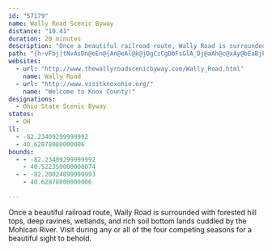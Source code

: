```yaml
---
id: "57179"
name: Wally Road Scenic Byway
distance: "10.41"
duration: 20 minutes
description: "Once a beautiful railroad route, Wally Road is surrounded with forested hill tops, deep ravines, wetlands, and rich soil bottom lands cuddled by the Mohican River. Visit during any or all of the four competing seasons for a beautiful sight to behold."
path: "{h~vFbj|tNvAsDn@eEn@{An@eAl@k@jDgCzCgDbFsGlA_Dj@aAh@c@xAy@bEaBjFmBdCSx`A_@rB_@nCgAx@QzP_ArD]r@MfAg@hCmBpN}QfBwBp@YfCYbBw@b@BdA^^?TKvAgBvEEt@_@l@aA^qANmBEqBJy@~DsJ|BiEf@q@hD?pFvAxANrFClEZ~@?fBy@zC{Bb@QvAe@bEkB~Bo@|@MdAClA_@bBmA~Ay@|Bm@tBeB`D_AZ?|C\\xA\\|An@x@Lz`@W~@X|A|Ad@RbULzJDXR~@|Ab@XvHTbDAhCP|DO`GiBpGmGp@c@fC_AdTo@lCNzD|@nClA|EfBr@^n@r@~@b@fFl@~ADdKgDbB_@hCeB|AmAhAwAt@g@bAgBdDsAFXZXbFJdE~@pA@vB[hBk@bBeAfIsJzFaGrEaCrBYbGIvB[nHmB~j@_MlGaBbDgBb@Kz@D"
websites:
  - url: "http://www.thewallyroadscenicbyway.com/Wally_Road.html"
    name: Wally Road
  - url: "http://www.visitknoxohio.org/"
    name: "Welcome to Knox County!"
designations:
  - Ohio State Scenic Byway
states:
  - OH
ll:
  - -82.23409299999992
  - 40.62878000000006
bounds:
  - - -82.23409299999992
    - 40.522350000000074
  - - -82.20024899999993
    - 40.62878000000006

---
```


Once a beautiful railroad route, Wally Road is surrounded with forested hill tops, deep ravines, wetlands, and rich soil bottom lands cuddled by the Mohican River. Visit during any or all of the four competing seasons for a beautiful sight to behold.
